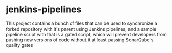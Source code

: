 # jenkins-pipelines
This project contains a bunch of files that can be used to synchronize a forked repository with it's parent using Jenkins pipelines, and a sample pipeline script with that is a gated script, which will prevent developers from pushing new versions of code without it at least passing SonarQube's quality gates
